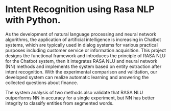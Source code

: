 # Intent Recognition using Rasa NLP with Python.

  As the development of natural language processing and neural network algorithms, the application of artificial intelligence is increasing in Chatbot systems, which are typically used in dialog systems for various practical purposes including customer service or information acquisition. This project designs the functional framework and introduces the principle of RASA NLU for the Chatbot system, then it integrates RASA NLU and neural network (NN) methods and implements the system based on entity extraction after intent recognition. With the experimental comparison and validation, our developed system can realize automatic learning and answering the collected questions about finance. 
  
  The system analysis of two methods also validate that RASA NLU outperforms NN in accuracy for a single experiment, but NN has better integrity to classify entities from segmented words.
